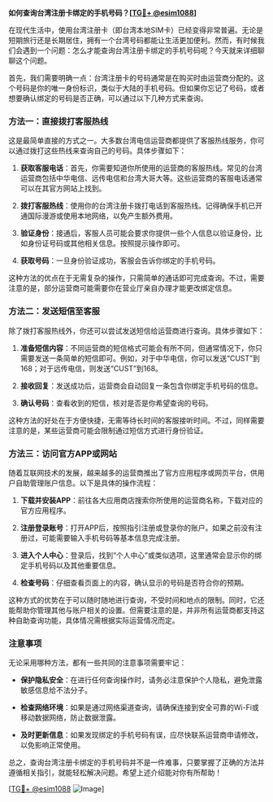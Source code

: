 **如何查询台湾注册卡绑定的手机号码？[[TG💪+ @esim1088](https://t.me/s/esim1088)]**

在现代生活中，使用台湾注册卡（即台湾本地SIM卡）已经变得非常普遍。无论是短期旅行还是长期居住，拥有一个台湾号码都能让生活更加便利。然而，有时候我们会遇到一个问题：怎么才能查询台湾注册卡绑定的手机号码呢？今天就来详细聊聊这个问题。

首先，我们需要明确一点：台湾注册卡的号码通常是在购买时由运营商分配的。这个号码是你的唯一身份标识，类似于大陆的手机号码。但如果你忘记了号码，或者想要确认绑定的号码是否正确，可以通过以下几种方式来查询。

### 方法一：直接拨打客服热线

这是最简单直接的方式之一。大多数台湾电信运营商都提供了客服热线服务，你可以通过拨打这些热线来查询自己的号码。具体步骤如下：

1. **获取客服电话**：首先，你需要知道你所使用的运营商的客服热线。常见的台湾运营商包括中华电信、远传电信和台湾大哥大等。这些运营商的客服电话通常可以在其官方网站上找到。
   
2. **拨打客服热线**：使用你的台湾注册卡拨打电话到客服热线。记得确保手机已开通国际漫游或使用本地网络，以免产生额外费用。

3. **验证身份**：接通后，客服人员可能会要求你提供一些个人信息以验证身份，比如身份证号码或其他相关信息。按照提示操作即可。

4. **获取号码**：一旦身份验证成功，客服会告诉你绑定的手机号码。

这种方法的优点在于无需复杂的操作，只需简单的通话即可完成查询。不过，需要注意的是，部分运营商可能需要你在营业厅亲自办理才能更改绑定信息。

### 方法二：发送短信至客服

除了拨打客服热线外，你还可以尝试发送短信给运营商进行查询。具体步骤如下：

1. **准备短信内容**：不同运营商的短信格式可能会有所不同，但通常情况下，你只需要发送一条简单的短信即可。例如，对于中华电信，你可以发送“CUST”到168；对于远传电信，则发送“CUST”到168。

2. **接收回复**：发送成功后，运营商会自动回复一条包含你绑定手机号码的信息。

3. **确认号码**：查看收到的短信，核对是否是你希望查询的号码。

这种方法的好处在于方便快捷，无需等待长时间的客服接听时间。不过，同样需要注意的是，某些运营商可能会限制通过短信方式进行身份验证。

### 方法三：访问官方APP或网站

随着互联网技术的发展，越来越多的运营商推出了官方应用程序或网页平台，供用户自助管理账户信息。以下是具体的操作流程：

1. **下载并安装APP**：前往各大应用商店搜索你所使用的运营商名称，下载对应的官方应用程序。

2. **注册登录账号**：打开APP后，按照指引注册或登录你的账户。如果之前没有注册过，可能需要输入手机号码等基本信息完成注册。

3. **进入个人中心**：登录后，找到“个人中心”或类似选项，这里通常会显示你的绑定手机号码以及其他重要信息。

4. **检查号码**：仔细查看页面上的内容，确认显示的号码是否符合你的预期。

这种方式的优势在于可以随时随地进行查询，不受时间和地点的限制。同时，它还能帮助你管理其他与账户相关的设置。但需要注意的是，并非所有运营商都支持这种自助查询功能，具体情况需根据实际运营情况而定。

### 注意事项

无论采用哪种方法，都有一些共同的注意事项需要牢记：

- **保护隐私安全**：在进行任何查询操作时，请务必注意保护个人隐私，避免泄露敏感信息给不法分子。
  
- **检查网络环境**：如果是通过网络渠道查询，请确保连接到安全可靠的Wi-Fi或移动数据网络，防止数据泄露。

- **及时更新信息**：如果发现绑定的手机号码有误，应尽快联系运营商申请修改，以免影响正常使用。

总之，查询台湾注册卡绑定的手机号码并不是一件难事，只要掌握了正确的方法并遵循相关指引，就能轻松解决问题。希望上述介绍能对你有所帮助！

[[TG💪+ @esim1088](https://t.me/s/esim1088) ![Image](https://i.postimg.cc/4NQfJmqS/Snipaste-2025-05-13-00-14-12.png)]